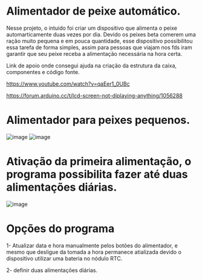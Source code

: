 # Alimentador de peixe automático.
Nesse projeto, o intuido foi criar um dispositivo que alimenta o peixe automarticamente duas vezes por dia.
Devido os peixes beta comerem uma ração muito pequena e em pouca quantidade, esse dispositivo possibilitou essa tarefa de forma simples, assim para pessoas que viajam nos fds iram garantir que seu peixe receba a alimentação necessária na hora certa.

Link de apoio onde consegui ajuda na criação da estrutura da caixa, componentes e código fonte.

https://www.youtube.com/watch?v=qaEer1_0UBc

https://forum.arduino.cc/t/lcd-screen-not-diplaying-anything/1056288

# Alimentador para peixes pequenos.
![image](https://github.com/luizmarcelolm/Alimentador_Peixe_V3/assets/109484017/e8392bb0-387b-4340-8264-cc921329fe15)
![image](https://github.com/luizmarcelolm/Alimentador_Peixe_V3/assets/109484017/e3131571-0f09-4871-99e9-1df7b06b460b)

# Ativação da primeira alimentação, o programa possibilita fazer até duas alimentações diárias.
![image](https://github.com/luizmarcelolm/Alimentador_Peixe_V3/assets/109484017/5db336a5-19bf-4081-b04f-c2a562251e4a)

# Opções do programa
1- Atualizar data e hora manualmente pelos botões do alimentador, e mesmo que desligue da tomada a hora permanece atializada devido o dispositivo utilizar uma bateria no nódulo RTC.

2- definir duas alimentações diárias.






